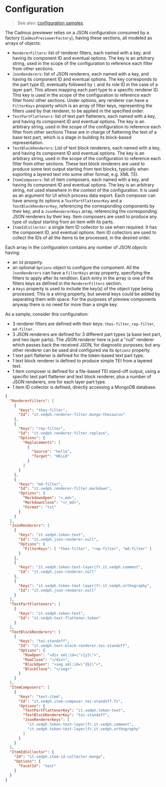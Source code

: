 # Configuration

>See also: [configuration samples](config-samples.md).

The Cadmus previewer relies on a JSON configuration consumed by a factory (`CadmusPreviewerFactory`), having these sections, all modeled as arrays of objects:

- `RendererFilters`: list of renderer filters, each named with a key, and having its component ID and eventual options. The key is an arbitrary string, used in the scope of the configuration to reference each filter from other sections.
- `JsonRenderers`: list of JSON renderers, each named with a key, and having its component ID and eventual options. The key corresponds to the part type ID, eventually followed by `|` and its role ID in the case of a layer part. This allows mapping each part type to a specific renderer ID. This key is used in the scope of the configuration to reference each filter from/ other sections. Under options, any renderer can have a `FilterKeys` property which is an array of filter keys, representing the filters used by that renderer, to be applied in the specified order.
- `TextPartFlatteners`: list of text part flatteners, each named with a key, and having its component ID and eventual options. The key is an arbitrary string, used in the scope of the configuration to reference each filter from other sections These are in charge of flattening the text of a base text part, which is a stage in building its block-based representation.
- `TextBlockRenderers`: List of text block renderers, each named with a key, and having its component ID and eventual options. The key is an arbitrary string, used in the scope of the configuration to reference each filter from other sections. These text block renderers are used to produce some text output starting from text blocks, typically when exporting a layered text into some other format, e.g. XML TEI.
- `ItemComposers`: list of item composers, each named with a key, and having its component ID and eventual options. The key is an arbitrary string, not used elsewhere in the context of the configuration. It is used as an argument for UI which process data export. Each composer can have among its options a `TextPartFlattenerKey` and a `TextBlockRendererKey`, referencing the corresponding components by their key, and a `JsonRendererKeys` array, referencing the corresponding JSON renderers by their key. Item composers are used to produce any type of output starting from an item with its parts.
- `ItemIdCollector`: a single item ID collector to use when required. It has the component ID, and eventual options. Item ID collectors are used to collect the IDs of all the items to be processed, in the desired order.

Each array in the configuration contains any number of JSON _objects_ having:

- an `Id` property.
- an optional `Options` object to configure the component. All the `JsonRenderers` can have a `FilterKeys` array property, specifying the filters to apply after its rendition. Each entry in the array is one of the filters keys as defined in the `RendererFilters` section.
- a `Keys` property is used to include the key(s) of the object type being processed. This is a string property, but several keys could be added by separating them with space. For the purposes of preview components anyway there is no need for more than a single key.

As a sample, consider this configuration:

- 3 renderer filters are defined with their keys: `thes-filter`, `rep-filter`, `md-filter`.
- 3 JSON renderers are defined for 3 different part types (a base text part, and two layer parts). The JSON renderer here is just a "null" renderer which passes back the received JSON, for diagnostic purposes; but any other renderer can be used and configured via its `Options` property.
- 1 text part flattener is defined for the token-based text part type.
- 1 text block renderer is defined to produce simple TEI from a layered text.
- 1 item composer is defined for a file-based TEI stand-off output, using a specific text part flattener and text block renderer, plus a number of JSON renderers, one for each layer part type.
- 1 item ID collector is defined, directly accessing a MongoDB database.

```json
{
  "RendererFilters": [
    {
      "Keys": "thes-filter",
      "Id": "it.vedph.renderer-filter.mongo-thesaurus"
    },
    {
      "Keys": "rep-filter",
      "Id": "it.vedph.renderer-filter.replace",
      "Options": {
        "Replacements": [
          {
            "Source": "hello",
            "Target": "HELLO"
          }
        ]
      }
    },
    {
      "Keys": "md-filter",
      "Id": "it.vedph.renderer-filter.markdown",
      "Options": {
        "MarkdownOpen": "<_md>",
        "MarkdownClose": "</_md>",
        "Format": "txt"
      }
    }
  ],
  "JsonRenderers": [
    {
      "Keys": "it.vedph.token-text",
      "Id": "it.vedph.json-renderer.null",
      "Options": {
        "FilterKeys": [ "thes-filter", "rep-filter", "md-filter" ]
      }
    },
    {
      "Keys": "it.vedph.token-text-layer|fr.it.vedph.comment",
      "Id": "it.vedph.json-renderer.null"
    },
    {
      "Keys": "it.vedph.token-text-layer|fr.it.vedph.orthography",
      "Id": "it.vedph.json-renderer.null"
    }
  ],
  "TextPartFlatteners": [
    {
      "Keys": "it.vedph.token-text",
      "Id": "it.vedph.text-flattener.token"
    }
  ],
  "TextBlockRenderers": [
    {
      "Keys": "tei-standoff",
      "Id": "it.vedph.text-block-renderer.tei-standoff",
      "Options": {
        "RowOpen": "<div xml:id=\"r{y}\">",
        "RowClose": "</div>",
        "BlockOpen": "<seg xml:id=\"{b}\">",
        "BlockClose": "</seg>"
      }
    }
  ],
  "ItemComposers": [
    {
      "Keys": "text-item",
      "Id": "it.vedph.item-composer.tei-standoff.fs",
      "Options": {
        "TextPartFlattenerKey": "it.vedph.token-text",
        "TextBlockRendererKey": "tei-standoff",
        "JsonRendererKeys": [
          "it.vedph.token-text-layer|fr.it.vedph.comment",
          "it.vedph.token-text-layer|fr.it.vedph.orthography"
        ]
      }
    }
  ],
  "ItemIdCollector": {
    "Id": "it.vedph.item-id-collector.mongo",
    "Options": {
      "FacetId": "text"
    }
  }
}
```
